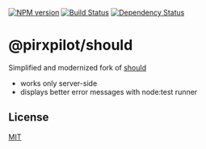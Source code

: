 [![NPM version][npm-image]][npm-url]
[![Build Status][build-image]][build-url]
[![Dependency Status][deps-image]][deps-url]

# @pirxpilot/should

Simplified and modernized fork of [should]
- works only server-side
- displays better error messages with node:test runner

## License

[MIT](LICENSE)

[should]: https://npmjs.org/package/should

[npm-image]: https://img.shields.io/npm/v/@pirxpilot/should
[npm-url]: https://npmjs.org/package/@pirxpilot/should

[build-url]: https://github.com/pirxpilot/should/actions/workflows/check.yaml
[build-image]: https://img.shields.io/github/actions/workflow/status/pirxpilot/should/check.yaml?branch=main

[deps-image]: https://img.shields.io/librariesio/release/npm/@pirxpilot/should
[deps-url]: https://libraries.io/npm/@pirxpilot%2Fshould
